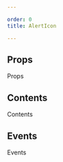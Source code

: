 ```yaml
---

order: 0
title: AlertIcon

---
```

 
## Props
 
Props
 
## Contents
 
Contents
 
## Events
 
Events
 
